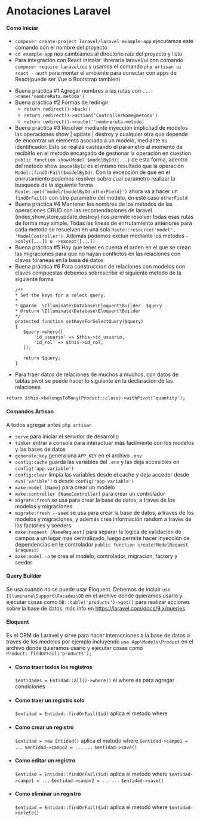 # Anotaciones Laravel
#### Como Iniciar
- ```composer create-project laravel/laravel example-app``` ejecutamos este comando con el nombre del proyecto
- ```cd example-app``` nos cambiamos al directorio raiz del proyecto y listo
- Para integración con React instalar libreraria laravel/ui con comando ```composer require laravel/ui``` y usamos el comando ```php artisan ui react --auth``` para montar el ambiente para conectar con apps de React(puede ser Vue o Bootstrap tambien)

* Buena práctica #1
	Agregar nombres a las rutas con ```...->name('nombreRuta.metodo')```
* Buena práctica #2
	Formas de redirigir 
	- ```return redirect()->back()```
	- ```return redirect()->action('ControllerName@metodo')```
	- ```return redirect()->route(''nombreruta.metodo)```
* Buena práctica #3
	Resolver mediante inyección implicitad de modelos las operaciones show | update | destroy y cualquier otra que depende de encontrar un elemento asociado a un modelo, mediante su identificador. Esto se realiza casteando el parametro al momento de recibirlo en el metodo encargado de gestionar la operación en cuestion 
	``` public function show(Model $modelById){...}``` de esta forma, adentro del metodo show ```$modelById``` es el mismo resultado que la operación ```Model::findOrFail($modelById)```. Con la excepción de que en el enrrutamiento podemos resolver sobre cual parametro realizar la busqueda de la siguiente forma 
	```Route::get('model/{modelById:otherField}')``` ahora va a hacer un ```findOrFail()``` con otro parametro del modelo, en este caso ```otherField```
* Buena práctica #4
	Mantener los nombres de los metodos de las operaciones CRUD con las recomendaciones de laravel (index,show,store,update,destroy) nos permite resolver todas esas rutas de forma muy simple. Todas las lineas de enrrutamiento anteriores para cada metodo se resuelven en una sola ```Route::resource('model', 'ModelController')```. Además podemos excluir mediante los metodos ```->only([...]) o ->except([...])```
* Buena práctica #5
	Hay que tener en cuenta el orden en el que se crean las migraciones para que no hayan conflictos en las relaciones con claves foraneas en la base de datos
* Buena práctica #6
	Para construccion de relaciones con modelos con claves compuestas debemos sobrescribir el siguiente metodo de la siguiente forma
	 ```
	 /**
     * Set the keys for a select query.
     *
     * @param  \Illuminate\Database\Eloquent\Builder  $query
     * @return \Illuminate\Database\Eloquent\Builder
     */
    protected function setKeysForSelectQuery($query)
    {
        $query->where([
            'id_usuario' => $this->id_usuario,
            'id_rol' => $this->id_rol,
        ]);

        return $query;
    }
	 ```
* Para traer datos de relaciones de muchos a muchos, con datos de tablas pivot se puede hacer lo siguiente en la declaracion de las relaciones
```
return $this->belongsToMany(Product::class)->withPivot('quantity');
```


#### Comandos Artisan
A todos agregar antes ```php artisan```
- ```serve``` para iniciar el servidor de desarrollo
- ```tinker``` entrar a consola para interactuar más facilmente con los modelos y las bases de datos
- ```generate:key``` genera una ```APP_KEY``` en el archivo ```.env```
- ```config:cache``` guarda las variables del ```.env``` y las deja accesibles en ```config('app.variable')```
- ```config:clear``` limpia las variables desde el cache y deja acceder desde ```evn('varible')``` o desde ```config('app.variable')```
- ```make:model [Name]``` para crear un modelo
- ```make:controller [NameController]``` para crear un controlador
- ```migrate:fresh``` se usa para crear la base de datos, a traves de los modelos y migraciones
- ```migrate:fresh --seed``` se usa para crear la base de datos, a traves de los modelos y migraciones, y además crea información random a traves de los factories y seeders
- ```make:request [NameRequest]``` para separar la logica de validación de campos a un lugar mas centralizado, luego permite hacer inyección de dependencias en le controlador ```public function create(ModelRequest $request)```
- ```make:model -a``` te crea el modelo, controlador, migracion, factory y seeder

#### Query Builder
Se usa cuando no se puede usar Eloquent. Debemos de incluir ```use Illuminate\Support\Facades\DB``` en el archivo donde quieramos usarlo y ejecutar cosas como ```DB::table('products')->get()``` para realizar acciones sobre la base de datos.
más info en https://laravel.com/docs/9.x/queries

#### Eloquent
Es el ORM de Laravel y sirve para hacer interacciones a la base de datos a traves de los modelos por ejemplo incluyendo ```use App\Models\Product``` en el archivo donde quieramos usarlo y ejecutar cosas como ```Product::findOrFail('products');```

* #### Como traer todos los registros
	```$entidades = Entidad::all()->where()``` el where es para agregar condiciones
* #### Como traer un registro solo
	```$entidad = Entidad::findOrFail($id)``` aplica el metodo where
* #### Como crear un registro
	```$entidad = new Entidad()``` aplica el metodo where
	```$entidad->campo1 = ...```
	```$entidad->campo2 = ...```
	```...```
	```$entidad->save()```
* #### Como editar un registro
	```$entidad = Entidad::findOrFail($id)``` aplica el metodo where
	```$entidad->campo1 = ...```
	```$entidad->campo2 = ...```
	```...```
	```$entidad->save()```
* #### Como eliminar un registro
	```$entidad = Entidad::findOrFail($id)``` aplica el metodo where
	```$entidad->delete()```

